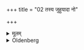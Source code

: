 +++
title = "02 तस्य जुहुयादा नो"

+++

<details><summary>मूलम्</summary>

तस्य जुहुयादा नो मित्रावरुणेति प्रथमां मा नस्तोक इति द्वितीयाम् २
</details>

<details><summary>Oldenberg</summary>

2. Of that (milk-rice) let him sacrifice, the first oblation with (the verse), 'To us, O Mitra and Varuṇa' (Sāma-veda I, 220), the second with (the verse), 'Not in our offspring' (Ṛg-veda I, 114, 8),
</details>

